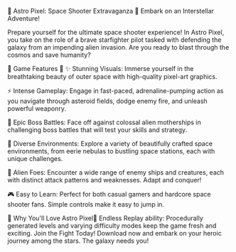 🚀 Astro Pixel: Space Shooter Extravaganza 🚀
Embark on an Interstellar Adventure!

Prepare yourself for the ultimate space shooter experience! In Astro Pixel, you take on the role of a brave starfighter pilot tasked with defending the galaxy from an impending alien invasion. Are you ready to blast through the cosmos and save humanity?

🌌 Game Features 🌌
✨ Stunning Visuals: Immerse yourself in the breathtaking beauty of outer space with high-quality pixel-art graphics.

⚡ Intense Gameplay: Engage in fast-paced, adrenaline-pumping action as you navigate through asteroid fields, dodge enemy fire, and unleash powerful weaponry.

🚀 Epic Boss Battles: Face off against colossal alien motherships in challenging boss battles that will test your skills and strategy.

🌠 Diverse Environments: Explore a variety of beautifully crafted space environments, from eerie nebulas to bustling space stations, each with unique challenges.

👾 Alien Foes: Encounter a wide range of enemy ships and creatures, each with distinct attack patterns and weaknesses. Adapt and conquer!

🎮 Easy to Learn: Perfect for both casual gamers and hardcore space shooter fans. Simple controls make it easy to jump in.

🌟 Why You'll Love Astro Pixel🌟
Endless Replay ability: Procedurally generated levels and varying difficulty modes keep the game fresh and exciting.
Join the Fight Today!
Download now and embark on your heroic journey among the stars. The galaxy needs you!